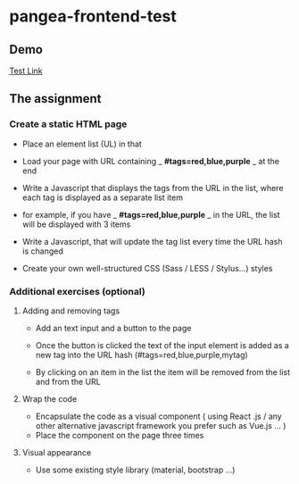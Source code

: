 # pangea-frontend-test

## Demo

[Test Link](https://hershur.github.io/pangea-frontend-test)

## The assignment

### Create a static HTML page


* Place an element list (UL) in that

* Load your page with URL containing _ **#tags=red,blue,purple** _ at the end

* Write a Javascript that displays the tags from the URL in the list, where each tag is displayed as a separate list item

 * for example, if you have _ **#tags=red,blue,purple** _ in the URL, the list will be displayed with 3 items

* Write a Javascript, that will update the tag list every time the URL hash is changed

* Create your own well-structured CSS (Sass / LESS / Stylus...) styles

### Additional exercises (optional)

1. Adding and removing tags

    * Add an text input and a button to the page

    * Once the button is clicked the text of the input element is added as a new tag into the URL hash (#tags=red,blue,purple,mytag) 

    * By clicking on an item in the list the item will be removed from the list and from the URL

 
2. Wrap the code
    * Encapsulate the code as a visual component ( using React .js / any other alternative javascript framework you prefer such as Vue.js ... ) 
    * Place the component on the page three times

3. Visual appearance

    * Use some existing style library (material, bootstrap ...)
